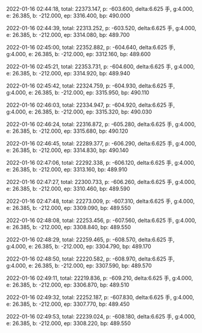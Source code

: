 2022-01-16 02:44:18, total: 22373.147, p: -603.600, delta:6.625 手, g:4.000, e: 26.385, b: -212.000, ep: 3316.400, bp: 490.000

2022-01-16 02:44:39, total: 22313.252, p: -603.520, delta:6.625 手, g:4.000, e: 26.385, b: -212.000, ep: 3314.080, bp: 489.700

2022-01-16 02:45:00, total: 22352.882, p: -604.640, delta:6.625 手, g:4.000, e: 26.385, b: -212.000, ep: 3312.160, bp: 489.600

2022-01-16 02:45:21, total: 22353.731, p: -604.600, delta:6.625 手, g:4.000, e: 26.385, b: -212.000, ep: 3314.920, bp: 489.940

2022-01-16 02:45:42, total: 22324.759, p: -604.930, delta:6.625 手, g:4.000, e: 26.385, b: -212.000, ep: 3315.950, bp: 490.110

2022-01-16 02:46:03, total: 22334.947, p: -604.920, delta:6.625 手, g:4.000, e: 26.385, b: -212.000, ep: 3315.320, bp: 490.030

2022-01-16 02:46:24, total: 22316.872, p: -605.280, delta:6.625 手, g:4.000, e: 26.385, b: -212.000, ep: 3315.680, bp: 490.120

2022-01-16 02:46:45, total: 22289.377, p: -606.290, delta:6.625 手, g:4.000, e: 26.385, b: -212.000, ep: 3314.830, bp: 490.140

2022-01-16 02:47:06, total: 22292.338, p: -606.120, delta:6.625 手, g:4.000, e: 26.385, b: -212.000, ep: 3313.160, bp: 489.910

2022-01-16 02:47:27, total: 22300.733, p: -606.260, delta:6.625 手, g:4.000, e: 26.385, b: -212.000, ep: 3310.460, bp: 489.590

2022-01-16 02:47:48, total: 22273.009, p: -607.310, delta:6.625 手, g:4.000, e: 26.385, b: -212.000, ep: 3309.090, bp: 489.550

2022-01-16 02:48:08, total: 22253.456, p: -607.560, delta:6.625 手, g:4.000, e: 26.385, b: -212.000, ep: 3308.840, bp: 489.550

2022-01-16 02:48:29, total: 22259.465, p: -608.570, delta:6.625 手, g:4.000, e: 26.385, b: -212.000, ep: 3304.790, bp: 489.170

2022-01-16 02:48:50, total: 22220.582, p: -608.970, delta:6.625 手, g:4.000, e: 26.385, b: -212.000, ep: 3307.590, bp: 489.570

2022-01-16 02:49:11, total: 22219.836, p: -609.210, delta:6.625 手, g:4.000, e: 26.385, b: -212.000, ep: 3306.870, bp: 489.510

2022-01-16 02:49:32, total: 22252.187, p: -607.830, delta:6.625 手, g:4.000, e: 26.385, b: -212.000, ep: 3307.770, bp: 489.450

2022-01-16 02:49:53, total: 22239.024, p: -608.180, delta:6.625 手, g:4.000, e: 26.385, b: -212.000, ep: 3308.220, bp: 489.550